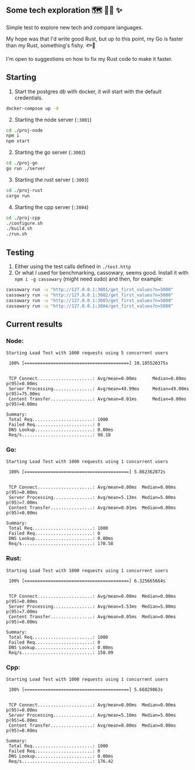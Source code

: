 ## Some tech exploration 🗺️ 🕵🏻 ✨
Simple test to explore new tech and compare languages.

My hope was that I'd write good Rust, but up to this point, my Go is faster than my Rust, something's fishy. 🐟🥹

I'm open to suggestions on how to fix my Rust code to make it faster.

## Starting
1. Start the postgres db with docker, it will start with the default credentials.
```bash
docker-compose up -d
```

2. Starting the node server (`:3001`)
```bash
cd ./proj-node
npm i
npm start
```

2. Starting the go server (`:3002`)
```bash
cd ./proj-go
go run ./server
```

3. Starting the rust server (`:3003`)
```bash
cd ./proj-rust
cargo run
```

4. Starting the cpp server (`:3004`)
```bash
cd ./proj-cpp
./configure.sh
./build.sh
./run.sh
```

## Testing
1. Either using the test calls defined in `./test.http`
2. Or what I used for benchmarking, cassowary, seems good. Install it with `npm i -g cassowary` (might need sudo) and then, for example:
```bash
cassowary run -u "http://127.0.0.1:3001/get_first_values?n=5000"
cassowary run -u "http://127.0.0.1:3002/get_first_values?n=5000"
cassowary run -u "http://127.0.0.1:3003/get_first_values?n=5000"
cassowary run -u "http://127.0.0.1:3004/get_first_values?n=5000"
```

## Current results
### Node:
```
Starting Load Test with 1000 requests using 5 concurrent users

 100% [========================================] 10.185520375s


 TCP Connect.....................: Avg/mean=0.00ms      Median=0.00ms   p(95)=0.00ms
 Server Processing...............: Avg/mean=49.99ms     Median=49.00ms  p(95)=75.00ms
 Content Transfer................: Avg/mean=0.01ms      Median=0.00ms   p(95)=0.00ms

Summary:
 Total Req.......................: 1000
 Failed Req......................: 0
 DNS Lookup......................: 0.00ms
 Req/s...........................: 98.18
```

### Go:
```
Starting Load Test with 1000 requests using 1 concurrent users

 100% [========================================] 5.862362872s


 TCP Connect.....................: Avg/mean=0.00ms 	Median=0.00ms	p(95)=0.00ms
 Server Processing...............: Avg/mean=5.13ms 	Median=5.00ms	p(95)=7.00ms
 Content Transfer................: Avg/mean=0.01ms 	Median=0.00ms	p(95)=0.00ms

Summary: 
 Total Req.......................: 1000
 Failed Req......................: 0
 DNS Lookup......................: 0.00ms
 Req/s...........................: 170.58
```

### Rust:
```
Starting Load Test with 1000 requests using 1 concurrent users

 100% [========================================] 6.325665664s


 TCP Connect.....................: Avg/mean=0.00ms 	Median=0.00ms	p(95)=0.00ms
 Server Processing...............: Avg/mean=5.53ms 	Median=5.00ms	p(95)=7.00ms
 Content Transfer................: Avg/mean=0.05ms 	Median=0.00ms	p(95)=0.00ms

Summary: 
 Total Req.......................: 1000
 Failed Req......................: 0
 DNS Lookup......................: 0.00ms
 Req/s...........................: 158.09
```

### Cpp:
```
Starting Load Test with 1000 requests using 1 concurrent users

 100% [========================================] 5.66829063s


 TCP Connect.....................: Avg/mean=0.00ms 	Median=0.00ms	p(95)=0.00ms
 Server Processing...............: Avg/mean=5.10ms 	Median=5.00ms	p(95)=6.00ms
 Content Transfer................: Avg/mean=0.00ms 	Median=0.00ms	p(95)=0.00ms

Summary: 
 Total Req.......................: 1000
 Failed Req......................: 0
 DNS Lookup......................: 0.00ms
 Req/s...........................: 176.42

```